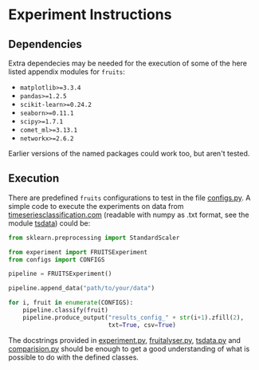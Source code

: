 # Experiment Instructions

## Dependencies

Extra dependecies may be needed for the execution of some of the here listed appendix modules for ``fruits``:

- ``matplotlib>=3.3.4``
- ``pandas>=1.2.5``
- ``scikit-learn>=0.24.2``
- ``seaborn>=0.11.1``
- ``scipy>=1.7.1``
- ``comet_ml>=3.13.1``
- ``networkx>=2.6.2``

Earlier versions of the named packages could work too, but aren't tested.

## Execution

There are predefined ``fruits`` configurations to test in the file [configs.py](experiments/configs.py).
A simple code to execute the experiments on data from [timeseriesclassification.com](https://timeseriesclassification.com) (readable with numpy as .txt format, see the module [tsdata](experiments/tsdata.py)) could be:
```python
from sklearn.preprocessing import StandardScaler

from experiment import FRUITSExperiment
from configs import CONFIGS

pipeline = FRUITSExperiment()

pipeline.append_data("path/to/your/data")

for i, fruit in enumerate(CONFIGS):
    pipeline.classify(fruit)
    pipeline.produce_output("results_config_" + str(i+1).zfill(2),
                            txt=True, csv=True)
```
The docstrings provided in [experiment.py](experiments/experiment.py), [fruitalyser.py](experiments/fruitalyser.py), [tsdata.py](experiments/tsdata.py) and [comparision.py](experiments/comparision.py) should be enough to get a good understanding of what is possible to do with the defined classes.

